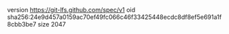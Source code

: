 version https://git-lfs.github.com/spec/v1
oid sha256:24e9d457a0159ac70ef49fc066c46f33425448ecdc8df8ef5e691a1f8cbb3be7
size 2047
